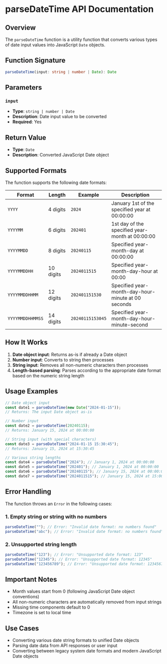 # parseDateTime API Documentation

## Overview

The `parseDateTime` function is a utility function that converts various types of date input values into JavaScript `Date` objects.

## Function Signature

```typescript
parseDateTime(input: string | number | Date): Date
```

## Parameters

### `input`

- **Type**: `string | number | Date`
- **Description**: Date input value to be converted
- **Required**: Yes

## Return Value

- **Type**: `Date`
- **Description**: Converted JavaScript Date object

## Supported Formats

The function supports the following date formats:

| Format           | Length    | Example          | Description                                        |
| ---------------- | --------- | ---------------- | -------------------------------------------------- |
| `YYYY`           | 4 digits  | `2024`           | January 1st of the specified year at 00:00:00      |
| `YYYYMM`         | 6 digits  | `202401`         | 1st day of the specified year-month at 00:00:00    |
| `YYYYMMDD`       | 8 digits  | `20240115`       | Specified year-month-day at 00:00:00               |
| `YYYYMMDDHH`     | 10 digits | `2024011515`     | Specified year-month-day-hour at 00:00             |
| `YYYYMMDDHHMM`   | 12 digits | `202401151530`   | Specified year-month-day-hour-minute at 00 seconds |
| `YYYYMMDDHHMMSS` | 14 digits | `20240115153045` | Specified year-month-day-hour-minute-second        |

## How It Works

1. **Date object input**: Returns as-is if already a Date object
2. **Number input**: Converts to string then processes
3. **String input**: Removes all non-numeric characters then processes
4. **Length-based parsing**: Parses according to the appropriate date format based on the numeric string length

## Usage Examples

```typescript
// Date object input
const date1 = parseDateTime(new Date("2024-01-15"));
// Returns: The input Date object as-is

// Number input
const date2 = parseDateTime(20240115);
// Returns: January 15, 2024 at 00:00:00

// String input (with special characters)
const date3 = parseDateTime("2024-01-15 15:30:45");
// Returns: January 15, 2024 at 15:30:45

// Various string lengths
const date4 = parseDateTime("2024"); // January 1, 2024 at 00:00:00
const date5 = parseDateTime("202401"); // January 1, 2024 at 00:00:00
const date6 = parseDateTime("20240115"); // January 15, 2024 at 00:00:00
const date7 = parseDateTime("2024011515"); // January 15, 2024 at 15:00:00
```

## Error Handling

The function throws an `Error` in the following cases:

### 1. Empty string or string with no numbers

```typescript
parseDateTime(""); // Error: "Invalid date format: no numbers found"
parseDateTime("abc"); // Error: "Invalid date format: no numbers found"
```

### 2. Unsupported string length

```typescript
parseDateTime("123"); // Error: "Unsupported date format: 123"
parseDateTime("12345"); // Error: "Unsupported date format: 12345"
parseDateTime("123456789"); // Error: "Unsupported date format: 123456789"
```

## Important Notes

- Month values start from 0 (following JavaScript Date object conventions)
- All non-numeric characters are automatically removed from input strings
- Missing time components default to 0
- Timezone is set to local time

## Use Cases

- Converting various date string formats to unified Date objects
- Parsing date data from API responses or user input
- Converting between legacy system date formats and modern JavaScript Date objects
